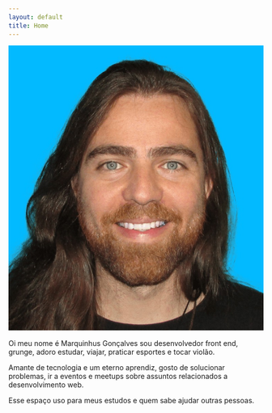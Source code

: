 ```yaml
---
layout: default
title: Home
---
```

<div class="content">
  <img class="content-img" src="/assets/img/marquinhus-goncalves.jpg" alt="Marquinhus Gonçalves">
  <div class="content-box-text">
    <p>Oi meu nome é Marquinhus Gonçalves sou desenvolvedor front end, grunge, adoro estudar, viajar, praticar esportes e tocar violão.</p>
    <p>Amante de tecnologia e um eterno aprendiz, gosto de solucionar problemas, ir a eventos e meetups sobre assuntos relacionados a desenvolvimento web.</p>
    <p>Esse espaço uso para meus estudos e quem sabe ajudar outras pessoas.</p>
  </div>
</div>